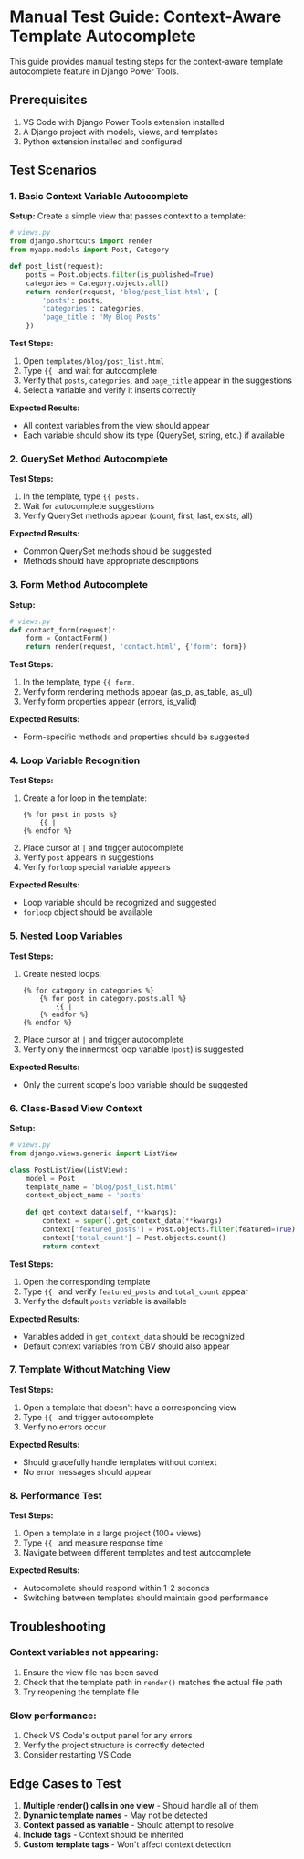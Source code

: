 # Manual Test Guide: Context-Aware Template Autocomplete

This guide provides manual testing steps for the context-aware template autocomplete feature in Django Power Tools.

## Prerequisites

1. VS Code with Django Power Tools extension installed
2. A Django project with models, views, and templates
3. Python extension installed and configured

## Test Scenarios

### 1. Basic Context Variable Autocomplete

**Setup:**
Create a simple view that passes context to a template:

```python
# views.py
from django.shortcuts import render
from myapp.models import Post, Category

def post_list(request):
    posts = Post.objects.filter(is_published=True)
    categories = Category.objects.all()
    return render(request, 'blog/post_list.html', {
        'posts': posts,
        'categories': categories,
        'page_title': 'My Blog Posts'
    })
```

**Test Steps:**
1. Open `templates/blog/post_list.html`
2. Type `{{ ` and wait for autocomplete
3. Verify that `posts`, `categories`, and `page_title` appear in the suggestions
4. Select a variable and verify it inserts correctly

**Expected Results:**
- All context variables from the view should appear
- Each variable should show its type (QuerySet, string, etc.) if available

### 2. QuerySet Method Autocomplete

**Test Steps:**
1. In the template, type `{{ posts.`
2. Wait for autocomplete suggestions
3. Verify QuerySet methods appear (count, first, last, exists, all)

**Expected Results:**
- Common QuerySet methods should be suggested
- Methods should have appropriate descriptions

### 3. Form Method Autocomplete

**Setup:**
```python
# views.py
def contact_form(request):
    form = ContactForm()
    return render(request, 'contact.html', {'form': form})
```

**Test Steps:**
1. In the template, type `{{ form.`
2. Verify form rendering methods appear (as_p, as_table, as_ul)
3. Verify form properties appear (errors, is_valid)

**Expected Results:**
- Form-specific methods and properties should be suggested

### 4. Loop Variable Recognition

**Test Steps:**
1. Create a for loop in the template:
   ```django
   {% for post in posts %}
       {{ |
   {% endfor %}
   ```
2. Place cursor at `|` and trigger autocomplete
3. Verify `post` appears in suggestions
4. Verify `forloop` special variable appears

**Expected Results:**
- Loop variable should be recognized and suggested
- `forloop` object should be available

### 5. Nested Loop Variables

**Test Steps:**
1. Create nested loops:
   ```django
   {% for category in categories %}
       {% for post in category.posts.all %}
           {{ |
       {% endfor %}
   {% endfor %}
   ```
2. Place cursor at `|` and trigger autocomplete
3. Verify only the innermost loop variable (`post`) is suggested

**Expected Results:**
- Only the current scope's loop variable should be suggested

### 6. Class-Based View Context

**Setup:**
```python
# views.py
from django.views.generic import ListView

class PostListView(ListView):
    model = Post
    template_name = 'blog/post_list.html'
    context_object_name = 'posts'
    
    def get_context_data(self, **kwargs):
        context = super().get_context_data(**kwargs)
        context['featured_posts'] = Post.objects.filter(featured=True)
        context['total_count'] = Post.objects.count()
        return context
```

**Test Steps:**
1. Open the corresponding template
2. Type `{{ ` and verify `featured_posts` and `total_count` appear
3. Verify the default `posts` variable is available

**Expected Results:**
- Variables added in `get_context_data` should be recognized
- Default context variables from CBV should also appear

### 7. Template Without Matching View

**Test Steps:**
1. Open a template that doesn't have a corresponding view
2. Type `{{ ` and trigger autocomplete
3. Verify no errors occur

**Expected Results:**
- Should gracefully handle templates without context
- No error messages should appear

### 8. Performance Test

**Test Steps:**
1. Open a template in a large project (100+ views)
2. Type `{{ ` and measure response time
3. Navigate between different templates and test autocomplete

**Expected Results:**
- Autocomplete should respond within 1-2 seconds
- Switching between templates should maintain good performance

## Troubleshooting

### Context variables not appearing:
1. Ensure the view file has been saved
2. Check that the template path in `render()` matches the actual file path
3. Try reopening the template file

### Slow performance:
1. Check VS Code's output panel for any errors
2. Verify the project structure is correctly detected
3. Consider restarting VS Code

## Edge Cases to Test

1. **Multiple render() calls in one view** - Should handle all of them
2. **Dynamic template names** - May not be detected
3. **Context passed as variable** - Should attempt to resolve
4. **Include tags** - Context should be inherited
5. **Custom template tags** - Won't affect context detection